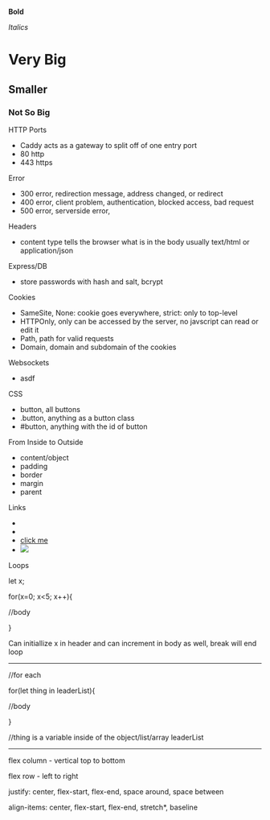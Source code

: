 **Bold**

*Italics*

# Very Big

## Smaller

### Not So Big
HTTP
Ports
- Caddy acts as a gateway to split off of one entry port
- 80 http
- 443 https

Error
- 300 error, redirection message, address changed, or redirect
- 400 error, client problem, authentication, blocked access, bad request
- 500 error, serverside error,

Headers
- content type tells the browser what is in the body usually text/html or application/json

Express/DB
- store passwords with hash and salt, bcrypt

Cookies
- SameSite, None: cookie goes everywhere, strict: only to top-level
- HTTPOnly, only can be accessed by the server, no javscript can read or edit it
- Path, path for valid requests
- Domain, domain and subdomain of the cookies

Websockets
- asdf

CSS 
- button, all buttons
- .button, anything as a button class
- #button, anything with the id of button

From Inside to Outside
- content/object
- padding
- border
- margin
- parent

Links
- <link href="main.css" rel="stylesheet">
- <script src="game.js"></script>
- <a href="index.html">click me</a>
- <a href="imagePage.html"> <img src="smiley.jpg"> </a> 

Loops

let x;

for(x=0; x<5; x++){

//body

}

Can initiallize x in header and can increment in body as well, break will end loop

---

//for each

for(let thing in leaderList){

//body

}

//thing is a variable inside of the object/list/array leaderList

---

flex column - vertical top to bottom

flex row - left to right

justify: center, flex-start, flex-end, space around, space between

align-items: center, flex-start, flex-end, stretch*, baseline 

